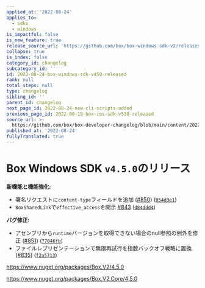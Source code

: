 ```yaml
---
applied_at: '2022-08-24'
applies_to:
  - sdks
  - windows
is_impactful: false
is_new_feature: true
release_source_url: 'https://github.com/box/box-windows-sdk-v2/releases/tag/v4.5.0'
collapse: true
is_index: false
category_id: changelog
subcategory_id: ''
id: 2022-08-24-box-windows-sdk-v450-released
rank: null
total_steps: null
type: changelog
sibling_id: ''
parent_id: changelog
next_page_id: 2022-08-24-new-cli-scripts-added
previous_page_id: 2022-08-19-box-ios-sdk-v530-released
source_url: >-
  https://github.com/box/box-developer-changelog/blob/main/content/2022/08-24-box-windows-sdk-v450-released.md
published_at: '2022-08-24'
fullyTranslated: true
---
```

# Box Windows SDK `v4.5.0`のリリース

**新機能と機能強化:**

* 署名リクエストに`content-type`フィールドを追加 ([#850][1]) ([`054d3e1`][2])
* `BoxSharedLink`で`effective_access`を開示 [#843][3] ([`d84ddd4`][4])

**バグ修正:**

* アセンブリから`runtime`バージョンを取得できない場合のnull参照の例外を修正 ([#851][5]) ([`77046fb`][6])
* ファイルレプリゼンテーションで無限再試行を指数バックオフ戦略に置換 ([#835][7]) ([`f2a5713`][8])

<https://www.nuget.org/packages/Box.V2/4.5.0>

<https://www.nuget.org/packages/Box.V2.Core/4.5.0>

[1]: https://github.com/box/box-windows-sdk-v2/issues/850

[2]: https://github.com/box/box-windows-sdk-v2/commit/054d3e1a5f44b6a4a0292e8f9444266b2de0fff0

[3]: https://github.com/box/box-windows-sdk-v2/issues/843

[4]: https://github.com/box/box-windows-sdk-v2/commit/d84ddd48aac489ecdd1d9dc740a7672cb064b0ca

[5]: https://github.com/box/box-windows-sdk-v2/issues/851

[6]: https://github.com/box/box-windows-sdk-v2/commit/77046fb0c1ce80b6e7e2dc30058ed275e46e990c

[7]: https://github.com/box/box-windows-sdk-v2/issues/835

[8]: https://github.com/box/box-windows-sdk-v2/commit/f2a57136078de8b1fc59ec2c4a9e98c062d9d19b

